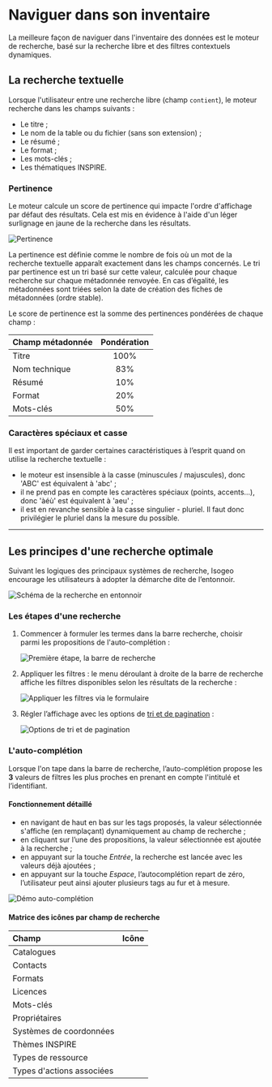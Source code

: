 # Naviguer dans son inventaire

La meilleure façon de naviguer dans l&apos;inventaire des données est le moteur de recherche, basé sur la recherche libre et des filtres contextuels dynamiques.

## La recherche textuelle

Lorsque l&apos;utilisateur entre une recherche libre (champ `contient`), le moteur recherche dans les champs suivants :

* Le titre ;
* Le nom de la table ou du fichier (sans son extension) ;
* Le résumé ;
* Le format ;
* Les mots-clés ;
* Les thématiques INSPIRE.

### Pertinence <i class="fa fa-star fa-fw"></i>

Le moteur calcule un score de pertinence qui impacte l&apos;ordre d&apos;affichage par défaut des résultats. Cela est mis en évidence à l&apos;aide d&apos;un léger surlignage en jaune de la recherche dans les résultats.

![Pertinence](/assets/search_relevance_prescription.png "Mise en évidence des mots recherchés dans l&apos;affichage des résultats")

La pertinence est définie comme le nombre de fois où un mot de la recherche textuelle apparaît exactement dans les champs concernés. Le tri par pertinence est un tri basé sur cette valeur, calculée pour chaque recherche sur chaque métadonnée renvoyée. En cas d’égalité, les métadonnées sont triées selon la date de création des fiches de métadonnées (ordre stable).

Le score de pertinence est la somme des pertinences pondérées de chaque champ :

| Champ métadonnée | Pondération |
| :--------------- | :---------: |
| Titre            | 100%        |
| Nom technique    | 83%         |
| Résumé           | 10%         |
| Format           | 20%         |
| Mots-clés        | 50%         |

### Caractères spéciaux et casse

Il est important de garder certaines caractéristiques à l’esprit quand on utilise la recherche textuelle :

* le moteur  est insensible à la casse (minuscules / majuscules), donc &apos;ABC&apos; est équivalent à &apos;abc&apos; ;
* il ne prend pas en compte les caractères spéciaux (points, accents…), donc &apos;àéù&apos; est équivalent à &apos;aeu&apos; ;
* il est en revanche sensible à la casse singulier - pluriel. Il faut donc privilégier le pluriel dans la mesure du possible.

___________

## Les principes d&apos;une recherche optimale

Suivant les logiques des principaux systèmes de recherche, Isogeo encourage les utilisateurs à adopter la démarche dite de l’entonnoir.

![Schéma de la recherche en entonnoir](/assets/all_search_schema.png "Chercher les données dans Isogeo")

### Les étapes d&apos;une recherche

1.	Commencer à formuler les termes dans la barre recherche, choisir parmi les propositions de l&apos;auto-complétion :

    ![Première étape, la barre de recherche](/assets/search_bar_submersion.png "Commencer par taper les termes de la recherche")

2.	Appliquer les filtres : le menu déroulant à droite de la barre de recherche affiche les filtres disponibles selon les résultats de la recherche :

    ![Appliquer les filtres via le formulaire](/assets/search_bar_filters_submersion.png "Filtrer sur les différents critères disponibles")

3.	Régler l’affichage avec les options de [tri et de pagination](../../settings/inventory.html#linterface) :

    ![Options de tri et de pagination](/assets/inv_ordering_pagination_options.png "Trier et régler la pagination")

### L&apos;auto-complétion

Lorsque l&apos;on tape dans la barre de recherche, l’auto-complétion propose les **3** valeurs de filtres les plus proches en prenant en compte l&apos;intitulé et l’identifiant.

#### Fonctionnement détaillé

* en navigant de haut en bas sur les tags proposés, la valeur sélectionnée s&apos;affiche (en remplaçant) dynamiquement au champ de recherche ;
* en cliquant sur l’une des propositions, la valeur sélectionnée est ajoutée à la recherche ;
* en appuyant sur la touche *Entrée*, la recherche est lancée avec les valeurs déjà ajoutées ;
* en appuyant sur la touche *Espace*, l’autocomplétion repart de zéro, l’utilisateur peut ainsi ajouter plusieurs tags au fur et à mesure.

![Démo auto-complétion](/assets/search_bar_autocompletion.gif "L&apos;auto-complétion permet de gagner du temps lors de la recherche")


#### Matrice des icônes par champ de recherche

| Champ                     | Icône                             |
| :------------------------ | :-------------------------------: |
| Catalogues                | <i class="fa fa-book"></i>        |
| Contacts                  | <i class="fa fa-phone"></i>       |
| Formats                   | <i class="fa fa-cube"></i>        |
| Licences                  | <i class="fa fa-gavel"></i>       |
| Mots-clés                 | <i class="fa fa-tag"></i>         |
| Propriétaires             | <i class="fa fa-users"></i>       |
| Systèmes de coordonnées   | <i class="fa fa-globe"></i>       |
| Thèmes INSPIRE            | <i class="fa fa-leaf"></i>        |
| Types de ressource        | <i class="fa fa-asterisk"></i>    |
| Types d&apos;actions associées | <i class="fa fa-play"></i>        |

